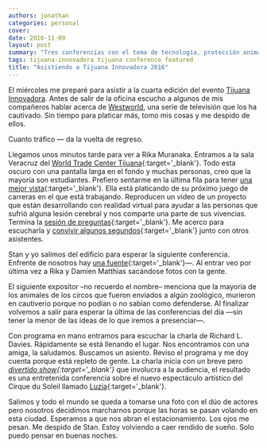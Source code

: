 ```yaml
---
authors: jonathan
categories: personal
cover:
date: 2016-11-09
layout: post
summary: "Tres conferencias con el tema de tecnología, protección animal y entretenimiento."
tags: tijuana-innovadora tijuana conference featured
title: "Asistiendo a Tijuana Innovadora 2016"
---
```


El miércoles me preparé para asistir a la cuarta edición del evento <a href="http://tijuanainnovadora.com/" target="_blank">Tijuana Innovadora</a>. Antes de salir de la oficina escucho a algunos de mis compañeros hablar acerca de <a href="http://www.imdb.com/title/tt0475784/" target="_blank">Westworld</a>, una serie de televisión que los ha cautivado. Sin tiempo para platicar más, tomo mis cosas y me despido de ellos.<!-- more -->

Cuanto tráfico — da la vuelta de regreso.

Llegamos unos minutos tarde para ver a Rika Muranaka. Entramos a la sala Veracruz del [World Trade Center Tijuana](http://www.wtctijuana.com/){:target='\_blank'}. Todo esta oscuro con una pantalla larga en el fondo y muchas personas, creo que la mayoría son estudiantes. Prefiero sentarme en la última fila para tener [una mejor vista](https://flic.kr/p/NVA9ub){:target='\_blank'}. Ella está platicando de su próximo juego de carreras en el que está trabajando. Reproducen un video de un proyecto que están desarrollando con realidad virtual para ayudar a las personas que sufrió alguna lesión cerebral y nos comparte una parte de sus vivencias. Termina la [sesión de preguntas](https://youtu.be/fLPzUWU6TDs){:target='\_blank'}. Me acerco para escucharla y [convivir algunos segundos](https://youtu.be/pUbmhDOPCc8){:target='\_blank'} junto con otros asistentes.

Stan y yo salimos del edificio para esperar la siguiente conferencia. Enfrente de nosotros hay [una fuente](https://flic.kr/p/PgoPr5){:target='\_blank'}—. Al entrar veo por última vez a Rika y Damien Matthias sacándose fotos con la gente.

El siguiente expositor –no recuerdo el nombre– menciona que la mayoría de los animales de los circos que fueron enviados a algún zoológico, murieron en cautiverio porque no podían o no sabían como defenderse. Al finalizar volvemos a salir para esperar la última de las conferencias del día —sin tener la menor de las ideas de lo que iremos a presenciar—.

Con programa en mano entramos para escuchar la charla de Richard L. Davies. Rápidamente se está llenando el lugar. Nos encontramos con una amiga, la saludamos. Buscamos un asiento. Reviso el programa y me doy cuenta porque está repleto de gente. La charla inicia con un breve pero _[divertido show](https://flic.kr/p/Pgp3CA){:target='\_blank'}_ que involucra a la audiencia, el resultado es una entretenida conferencia sobre el nuevo espectáculo artístico del Cirque du Soleil llamado [Luzia](https://flic.kr/p/PgpzWh){:target='\_blank'}.

Salimos y todo el mundo se queda a tomarse una foto con el dúo de actores pero nosotros decidimos marcharnos porque las horas se pasan volando en esta ciudad. Esperamos a que nos abran el estacionamiento. Los ojos me pesan. Me despido de Stan. Estoy volviendo a caer rendido de sueño. Solo puedo pensar en buenas noches.
